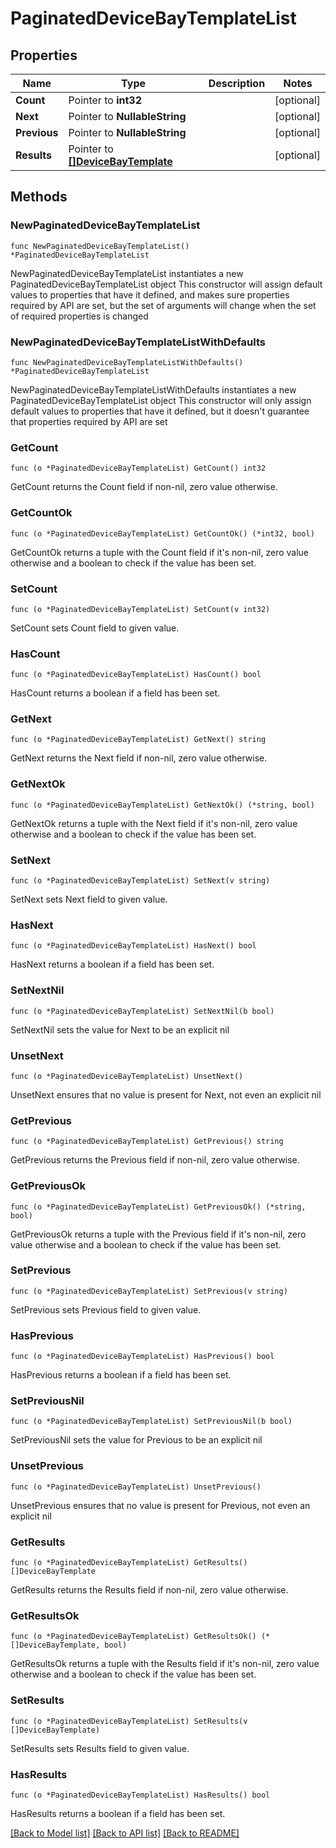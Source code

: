 # PaginatedDeviceBayTemplateList

## Properties

Name | Type | Description | Notes
------------ | ------------- | ------------- | -------------
**Count** | Pointer to **int32** |  | [optional] 
**Next** | Pointer to **NullableString** |  | [optional] 
**Previous** | Pointer to **NullableString** |  | [optional] 
**Results** | Pointer to [**[]DeviceBayTemplate**](DeviceBayTemplate.md) |  | [optional] 

## Methods

### NewPaginatedDeviceBayTemplateList

`func NewPaginatedDeviceBayTemplateList() *PaginatedDeviceBayTemplateList`

NewPaginatedDeviceBayTemplateList instantiates a new PaginatedDeviceBayTemplateList object
This constructor will assign default values to properties that have it defined,
and makes sure properties required by API are set, but the set of arguments
will change when the set of required properties is changed

### NewPaginatedDeviceBayTemplateListWithDefaults

`func NewPaginatedDeviceBayTemplateListWithDefaults() *PaginatedDeviceBayTemplateList`

NewPaginatedDeviceBayTemplateListWithDefaults instantiates a new PaginatedDeviceBayTemplateList object
This constructor will only assign default values to properties that have it defined,
but it doesn't guarantee that properties required by API are set

### GetCount

`func (o *PaginatedDeviceBayTemplateList) GetCount() int32`

GetCount returns the Count field if non-nil, zero value otherwise.

### GetCountOk

`func (o *PaginatedDeviceBayTemplateList) GetCountOk() (*int32, bool)`

GetCountOk returns a tuple with the Count field if it's non-nil, zero value otherwise
and a boolean to check if the value has been set.

### SetCount

`func (o *PaginatedDeviceBayTemplateList) SetCount(v int32)`

SetCount sets Count field to given value.

### HasCount

`func (o *PaginatedDeviceBayTemplateList) HasCount() bool`

HasCount returns a boolean if a field has been set.

### GetNext

`func (o *PaginatedDeviceBayTemplateList) GetNext() string`

GetNext returns the Next field if non-nil, zero value otherwise.

### GetNextOk

`func (o *PaginatedDeviceBayTemplateList) GetNextOk() (*string, bool)`

GetNextOk returns a tuple with the Next field if it's non-nil, zero value otherwise
and a boolean to check if the value has been set.

### SetNext

`func (o *PaginatedDeviceBayTemplateList) SetNext(v string)`

SetNext sets Next field to given value.

### HasNext

`func (o *PaginatedDeviceBayTemplateList) HasNext() bool`

HasNext returns a boolean if a field has been set.

### SetNextNil

`func (o *PaginatedDeviceBayTemplateList) SetNextNil(b bool)`

 SetNextNil sets the value for Next to be an explicit nil

### UnsetNext
`func (o *PaginatedDeviceBayTemplateList) UnsetNext()`

UnsetNext ensures that no value is present for Next, not even an explicit nil
### GetPrevious

`func (o *PaginatedDeviceBayTemplateList) GetPrevious() string`

GetPrevious returns the Previous field if non-nil, zero value otherwise.

### GetPreviousOk

`func (o *PaginatedDeviceBayTemplateList) GetPreviousOk() (*string, bool)`

GetPreviousOk returns a tuple with the Previous field if it's non-nil, zero value otherwise
and a boolean to check if the value has been set.

### SetPrevious

`func (o *PaginatedDeviceBayTemplateList) SetPrevious(v string)`

SetPrevious sets Previous field to given value.

### HasPrevious

`func (o *PaginatedDeviceBayTemplateList) HasPrevious() bool`

HasPrevious returns a boolean if a field has been set.

### SetPreviousNil

`func (o *PaginatedDeviceBayTemplateList) SetPreviousNil(b bool)`

 SetPreviousNil sets the value for Previous to be an explicit nil

### UnsetPrevious
`func (o *PaginatedDeviceBayTemplateList) UnsetPrevious()`

UnsetPrevious ensures that no value is present for Previous, not even an explicit nil
### GetResults

`func (o *PaginatedDeviceBayTemplateList) GetResults() []DeviceBayTemplate`

GetResults returns the Results field if non-nil, zero value otherwise.

### GetResultsOk

`func (o *PaginatedDeviceBayTemplateList) GetResultsOk() (*[]DeviceBayTemplate, bool)`

GetResultsOk returns a tuple with the Results field if it's non-nil, zero value otherwise
and a boolean to check if the value has been set.

### SetResults

`func (o *PaginatedDeviceBayTemplateList) SetResults(v []DeviceBayTemplate)`

SetResults sets Results field to given value.

### HasResults

`func (o *PaginatedDeviceBayTemplateList) HasResults() bool`

HasResults returns a boolean if a field has been set.


[[Back to Model list]](../README.md#documentation-for-models) [[Back to API list]](../README.md#documentation-for-api-endpoints) [[Back to README]](../README.md)


